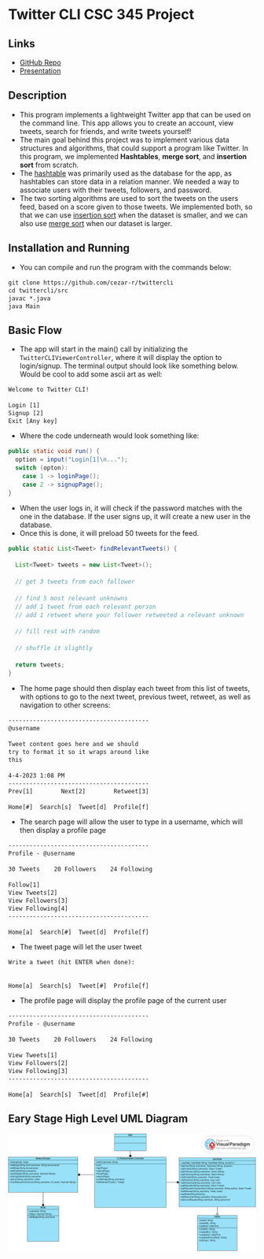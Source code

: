 # Twitter CLI CSC 345 Project

## Links
- [GitHub Repo](https://github.com/cezar-r/twittercli)
- [Presentation](presentation_url_here)

## Description
- This program implements a lightweight Twitter app that can be used on the command line. This app allows you to create an account, view tweets, search for friends, and write tweets yourself!
- The main goal behind this project was to implement various data structures and algorithms, that could support a program like Twitter. In this program, we implemented **Hashtables**, **merge sort**, and **insertion sort** from scratch.
- The [hashtable](https://github.com/cezar-r/twittercli/blob/main/src/HashTable.java) was primarily used as the database for the app, as hashtables can store data in a relation manner. We needed a way to associate users with their tweets, followers, and password.
- The two sorting algorithms are used to sort the tweets on the users feed, based on a score given to those tweets. We implemented both, so that we can use [insertion sort](https://github.com/cezar-r/twittercli/blob/main/src/CoupleSorting.java#L32) when the dataset is smaller, and we can also use [merge sort](https://github.com/cezar-r/twittercli/blob/main/src/CoupleSorting.java#L53) when our dataset is larger.

## Installation and Running
- You can compile and run the program with the commands below:
```
git clone https://github.com/cezar-r/twittercli
cd twittercli/src
javac *.java
java Main
```

## Basic Flow 

- The app will start in the main() call by initializing the `TwitterCLIViewerController`, where it will display the option to login/signup. The terminal output should look like something below. Would be cool to add some ascii art as well:

```
Welcome to Twitter CLI!

Login [1]
Signup [2]
Exit [Any key]
```
- Where the code underneath would look something like:

```java
public static void run() {
  option = input("Login[1]\n...");
  switch (opton):
    case 1 -> loginPage();
    case 2 -> signupPage();
}
```

- When the user logs in, it will check if the password matches with the one in the database. If the user signs up, it will create a new user in the database. 
- Once this is done, it will preload 50 tweets for the feed.

```java
public static List<Tweet> findRelevantTweets() {

  List<Tweet> tweets = new List<Tweet>();

  // get 3 tweets from each follower
  
  // find 5 most relevant unknowns
  // add 1 tweet from each relevant person
  // add 1 retweet where your follower retweeted a relevant unknown 
  
  // fill rest with random
  
  // shuffle it slightly
  
  return tweets;
}
```

- The home page should then display each tweet from this list of tweets, with options to go to the next tweet, previous tweet, retweet, as well as navigation to other screens:
```
----------------------------------------
@username

Tweet content goes here and we should 
try to format it so it wraps around like
this

4-4-2023 1:08 PM
----------------------------------------
Prev[1]        Next[2]        Retweet[3]

Home[#]  Search[s]  Tweet[d]  Profile[f]
```

- The search page will allow the user to type in a username, which will then display a profile page
```
----------------------------------------
Profile - @username

30 Tweets    20 Followers    24 Following

Follow[1]
View Tweets[2]
View Followers[3]
View Following[4]
----------------------------------------

Home[a]  Search[#]  Tweet[d]  Profile[f]
```

- The tweet page will let the user tweet 
```
Write a tweet (hit ENTER when done):


Home[a]  Search[s]  Tweet[#]  Profile[f]
```

- The profile page will display the profile page of the current user
```
----------------------------------------
Profile - @username

30 Tweets    20 Followers    24 Following

View Tweets[1]
View Followers[2]
View Following[3]
----------------------------------------

Home[a]  Search[s]  Tweet[d]  Profile[#]
```

## Eary Stage High Level UML Diagram
<img src = "https://github.com/cezar-r/twittercli/blob/main/Untitled.png">

